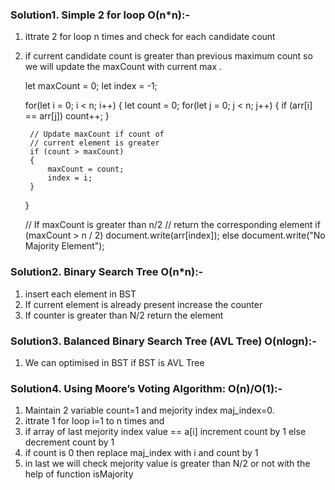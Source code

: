 
### Solution1. Simple 2 for loop O(n*n):- 
1. ittrate 2 for loop n times and check for each candidate count  
2. if current candidate count is greater than previous maximum count so we will update the maxCount with current max .

    let maxCount = 0;
    let index = -1; 
     
    for(let i = 0; i < n; i++)
    {
        let count = 0;
        for(let j = 0; j < n; j++)
        {
            if (arr[i] == arr[j])
                count++;
        }
 
        // Update maxCount if count of
        // current element is greater
        if (count > maxCount)
        {
            maxCount = count;
            index = i;
        }
    }
 
    // If maxCount is greater than n/2
    // return the corresponding element
    if (maxCount > n / 2)
        document.write(arr[index]);
    else
        document.write("No Majority Element");

### Solution2. Binary Search Tree O(n*n):- 
1. insert each element in BST 
2. If current element is already present increase the counter 
3. If counter is greater than N/2 return the element 

### Solution3. Balanced Binary Search Tree (AVL Tree) O(nlogn):- 
1. We can optimised in BST if BST is AVL Tree 



### Solution4. Using Moore’s Voting Algorithm: O(n)/O(1):- 

1. Maintain 2 variable count=1 and mejority index maj_index=0.
2. ittrate 1 for loop i=1 to n times and  
3. if array of last mejority index value == a[i] increment count by 1 else decrement count by 1
4. if count is 0 then replace maj_index with i and count by 1 
5. in last we will check mejority value is greater than N/2 or not with the help of function isMajority

<script>
	
	/* Function to print Majority Element */
	function printMajority(a, size)
	{
		/* Find the candidate for Majority*/
		let cand = findCandidate(a, size);

		/* Print the candidate if it is Majority*/
		if (isMajority(a, size, cand))
			document.write(" " + cand + " ");
		else
			document.write("No Majority Element");
	}

	/* Function to find the candidate for Majority */
	function findCandidate(a, size)
	{
		let maj_index = 0, count = 1;
		let i;
		for (i = 1; i < size; i++) {
			if (a[maj_index] == a[i])
				count++;
			else
				count--;

			if (count == 0) {
				maj_index = i;
				count = 1;
			}
		}
		return a[maj_index];
	}

	// Function to check if the candidate
	// occurs more than n/2 times
	function isMajority(a, size, cand)
	{
		let i, count = 0;
		for (i = 0; i < size; i++) {
			if (a[i] == cand)
				count++;
		}
		if (count > parseInt(size / 2, 10))
			return true;
		else
			return false;
	}
	
	let a = [ 1, 3, 3, 1, 2 ];
	let size = a.length;

	// Function call
	printMajority(a, size);

</script>

